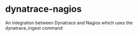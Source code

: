 # dynatrace-nagios
An integration between Dynatrace and Nagios which uses the dynatrace_ingest command
